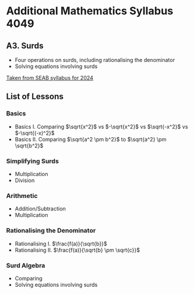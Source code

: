 # Additional Mathematics Syllabus 4049

## A3. Surds

- Four operations on surds, including rationalising the denominator
- Solving equations involving surds

[Taken from SEAB syllabus for 2024](https://www.seab.gov.sg/home/examinations/gce-o-level/o-level-syllabuses-examined-for-school-candidates-2024)

## List of Lessons

### Basics

- Basics I. Comparing $\sqrt{x^2}$ vs $-\sqrt{x^2}$ vs $\sqrt{-x^2}$ vs $-\sqrt{(-x)^2}$
- Basics II. Comparing $\sqrt{a^2 \pm b^2}$ to $\sqrt{a^2} \pm \sqrt{b^2}$

### Simplifying Surds

- Multiplication
- Division

### Arithmetic

- Addition/Subtraction
- Multiplication

### Rationalising the Denominator

- Rationalising I. $\frac{f(a)}{\sqrt{b}}$
- Rationalising II. $\frac{f(a)}{\sqrt{b} \pm \sqrt{c}}$

### Surd Algebra

- Comparing
- Solving equations involving surds
